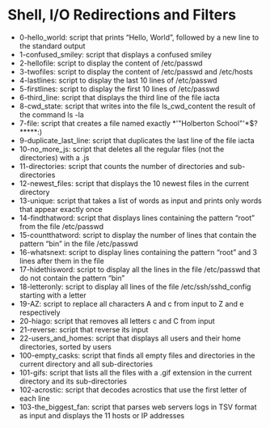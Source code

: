 # Shell, I/O Redirections and Filters
* 0-hello_world: script that prints “Hello, World”, followed by a new line to the standard output
* 1-confused_smiley: script that displays a confused smiley
* 2-hellofile: script to display the content of /etc/passwd
* 3-twofiles: script to display the content of /etc/passwd and /etc/hosts
* 4-lastlines: script to display the last 10 lines of /etc/passwd
* 5-firstlines: script to display the first 10 lines of /etc/passwd
* 6-third_line: script that displays the third line of the file iacta
* 8-cwd_state: script that writes into the file ls_cwd_content the result of the command ls -la
* 7-file: script that creates a file named exactly *\'"Holberton School"'\*$?*****:)
* 9-duplicate_last_line: script that duplicates the last line of the file iacta
* 10-no_more_js: script that deletes all the regular files (not the directories) with a .js
* 11-directories: script that counts the number of directories and sub-directories
* 12-newest_files: script that displays the 10 newest files in the current directory
* 13-unique: script that takes a list of words as input and prints only words that appear exactly once
* 14-findthatword: script that displays lines containing the pattern “root” from the file /etc/passwd
* 15-countthatword: script to display the number of lines that contain the pattern “bin” in the file /etc/passwd
* 16-whatsnext: script to display lines containing the pattern “root” and 3 lines after them in the file
* 17-hidethisword: script to display all the lines in the file /etc/passwd that do not contain the pattern “bin”
* 18-letteronly: script to display all lines of the file /etc/ssh/sshd_config starting with a letter
* 19-AZ: script to replace all characters A and c from input to Z and e respectively
* 20-hiago: script that removes all letters c and C from input
* 21-reverse: script that reverse its input
* 22-users_and_homes: script that displays all users and their home directories, sorted by users
* 100-empty_casks: script that finds all empty files and directories in the current directory and all sub-directories
* 101-gifs: script that lists all the files with a .gif extension in the current directory and its sub-directories
* 102-acrostic: script that decodes acrostics that use the first letter of each line
* 103-the_biggest_fan: script that parses web servers logs in TSV format as input and displays the 11 hosts or IP addresses

